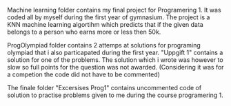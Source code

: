 Machine learning folder contains my final project for Programering 1. It was coded all by myself during the first year of gymnasium. The project is a KNN machine learning algortihm which predicts that if the given data belongs to a person who earns more or less then 50k. 

ProgOlympiad folder contains 2 attemps at solutions for programing olympiad that i also particapated during the first year. "Uppgift 1" contains a solution for one of the problems. The solution which i wrote was however to slow so full points for the question was not awarded. (Considering it was for a competion the code did not have to be commented)

The finale folder "Excersises Prog1" contains uncommented code of solution to practise problems given to me during the course programering 1.
